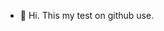 - 👋 Hi. This my test on github use.
<!---
caiohbg/caiohbg is a ✨ special ✨ repository because its `README.md` (this file) appears on your GitHub profile.
You can click the Preview link to take a look at your changes.
--->
